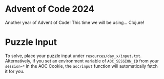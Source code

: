 # Advent of Code 2024

Another year of Advent of Code! This time we will be using... Clojure!


# Puzzle Input

To solve, place your puzzle input under `resources/day_x/input.txt`.
Alternatively, if you set an environment variable of `AOC_SESSION_ID` from your
`session=*` in the AOC Cookie, the `aoc/input` function will automatically fetch it for you.
